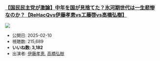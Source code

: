 ### [【国民民主党が激論】中年を国が見捨てた？氷河期世代は一生悲惨なのか？【ReHacQvs伊藤孝恵vs工藤啓vs高橋弘樹】](https://www.youtube.com/watch?v=WhAJQa1xNow)
[![](https://img.youtube.com/vi/WhAJQa1xNow/sddefault.jpg)](https://www.youtube.com/watch?v=WhAJQa1xNow)
-   公開日: 2025-02-10
-   視聴数: 215,689
-   **いいね数: 3,182**
-   出演者: [伊藤孝恵](/rehacq_fan/people/伊藤孝恵 "wikilink"), [高橋弘樹](/rehacq_fan/people/高橋弘樹 "wikilink")
